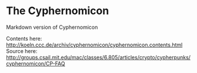 The Cyphernomicon
=================

Markdown version of Cyphernomicon

Contents here: http://koeln.ccc.de/archiv/cyphernomicon/cyphernomicon.contents.html
Source here: http://groups.csail.mit.edu/mac/classes/6.805/articles/crypto/cypherpunks/cyphernomicon/CP-FAQ
